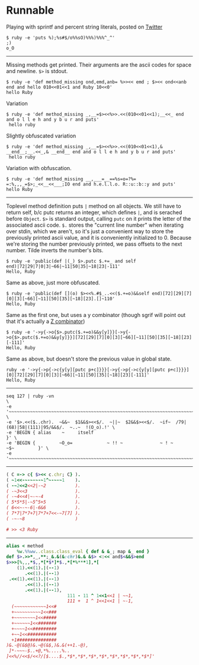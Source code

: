 Runnable
========

Playing with sprintf and percent string literals, posted on [Twitter](https://twitter.com/josh_cheek/status/658032347887996928)

```
$ ruby -e 'puts %);%s#$/o%%sO)%%%)%%%^_^'
;)
o_O
```

-----

Missing methods get printed. Their arguments are the ascii codes for space and newline. `$>` is stdout.

```
$ ruby -e 'def method_missing ond,emd,anb= %>><< emd ; $><< ond<<anb end and hello 010<<01<<1 and Ruby 10<<0'
hello Ruby
```

Variation

```
$ ruby -e 'def method_missing _,__=$><<%>>.<<(010<<01<<1);__<<_ end and o l l e h and y b u r and puts'
 hello ruby
```

Slightly obfuscated variation

```
$ ruby -e 'def method_missing _,__=$><<%>>.<<(010<<01<<1),& __end__;__.<<_,& __end__ end and o l l e h and y b u r and puts'
 hello ruby
```

Variation with obfuscation.

```
$ ruby -e 'def method_missing __,___=__==%s=o=?%= =:%,,,_=$>;_<<__<<___;IO end and h.e.l.l.o. R::u::b::y and puts'
hello Ruby
```

-----

Toplevel method definition puts `|` method on all objects.
We still have to return self, b/c putc returns an integer, which defines `|`, and is serached before `Object`.
`$>` is standard output, calling `putc` on it prints the letter of the associated ascii code.
`$.` stores the "current line number" when iterating over stdin,
which we aren't, so it's just a convenient way to store the previously printed ascii value, and it is conveniently initialized to 0.
Because we're storing the number previously printed, we pass offsets to the next number.
Tilde inverts the number's bits.

```
$ ruby -e 'public(def |(_) $>.putc $.+=_ and self end)|72|29|7|0|3|~66|~11|50|35|~18|23|-111'
Hello, Ruby
```

Same as above, just more obfuscated.

```
$ ruby -e 'public(def [](o) $><<%.#$_..<<($.+=o)&&self end)[72][29][7][0][3][~66][~11][50][35][~18][23].[]~110'
Hello, Ruby
```

Same as the first one, but uses a y combinator (though sgrif will point out that it's actually a [Z combinator](https://en.wikipedia.org/wiki/Fixed-point_combinator#Strict_fixed_point_combinator))

```
$ ruby -e '->y{->o{$>.putc($.+=o)&&y[y]}}[->y{->o{$>.putc($.+=o)&&y[y]}}][72][29][7][0][3][~66][~11][50][35][~18][23][-111]'
Hello, Ruby
```

Same as above, but doesn't store the previous value in global state.

```
ruby -e '->y{->p{->c{y[y][putc p+c]}}}[->y{->p{->c{y[y][putc p+c]}}}][0][72][29][7][0][3][~66][~11][50][35][~18][23][-111]'
Hello, Ruby
```

-----

```
seq 127 | ruby -vn                                                                                          \
-e '~~~~~~~~~~~~~~~~~~~~~~~~~~~~~~~~~~~~~~~~~~~~~~~~~~~~~~~~~~~~~~~~~~~~~~~~~~~~~~~~~~~~~~~~~~~~~~~~~~~~$~' \
-e '$>.<<($..chr).  ~&&~  $1&&$><<$/.  ~||~  $2&&$><<$/.  ~if~  /79|(68)|58|(111)|95/&&$/.  ~..~  !(O_o).!' \
-e 'BEGIN { alias    ~     itself                                                                        }' \
-e 'BEGIN {         ~O_o=             ~ !! ~              ~ ! ~                              ~$~         }' \
-e '~~~~~~~~~~~~~~~~~~~~~~~~~~~~~~~~~~~~~~~~~~~~~~~~~~~~~~~~~~~~~~~~~~~~~~~~~~~~~~~~~~~~~~~~~~~~~~~~~~~~$~'
```

-----


```ruby
( C =-> c{ $><< c.chr; C} ).
( ~1<<-~-~-~-~1^~-~-~1    ).
( -~2<<2<<2|-~2           ).
( -~3<<3                  ).
( -~4<<4|~-~-4            ).
( 5*5*5|-~5^5+5           ).
( 6<<~-~-6|-6&6           ).
( 7*7|7*7+7|7*7+7<<-~7[7] ).
( -~-~8                   )

# >> <3 Ruby
```

-----

```ruby
alias < method
    %w.%%ww..class.class_eval { def & &_; map &_ end }
def $>.>>*,_,**;_&.&(&:chr)&.& &$> <:<< and$<&&$>end
$>>>[%,,,*$,,*[*$*]*$.,*[*%***1],*[
    (1).<<(1).|(--1)
       .<<(1).|(--1)
 .<<(1).<<(1).|(--1)
       .<<(1).|(--1)
       .<<(1).|(--1),
                       111 - 11 ^ 1<<1<<1 | ~~1,
                       111 +  1 ^ 1<<1<<1 | ~-1,
  (~~~~~~~~~~~~1<<#
  +~~~~~~~~~~1<<###
  +~~~~~~~~1<<#####
  +~~~~~~1<<#######
  +~~~~1<<#########
  +~~1<<###########
  +1###############
)&.-@(&$@)&.~@(&$,)&.&(++1.-@),
 ]*-~~~-$..+@,*%.....%..
]<<%//<<$/<<?/[$....$.,*$*,*$*,*$*,*$*,*$*,*$*,*$*,*$*]'
```
